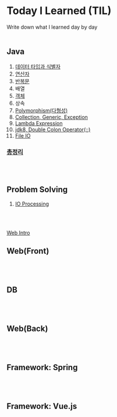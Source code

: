 # Today I Learned (TIL)
Write down what I learned day by day
<br></br>

## Java

1. [데이터 타입과 식별자](java/Data_Type_and_Identifier.md)
2. [연산자](java/Operator.md)
3. [반복문](java/Loop.md)
4. 배열
5. [객체](java/Object.md)
6. 상속
7. [Polymorphism(다형성)](java/Polymorphism.md)
8. [Collection, Generic, Exception](java/Collection_Generic_Exception.md)
9. [Lambda Expression](java/Lambda_Expression.md)
10. [jdk8, Double Colon Operator(::)](java/jdk8_Double_Colon_Operator(::).md)
11. [File IO](java/File_IO.md)  

### [총정리](java/Summary.md)  
<br></br>

## Problem Solving

1. [IO Processing](problem-solving/io-processing.md)

<br></br>

[Web Intro](web/Intro.md)
## Web(Front)

<br></br>

## DB

<br></br>

## Web(Back)

<br></br>

## Framework: Spring

<br></br>

## Framework: Vue.js

<br></br>
